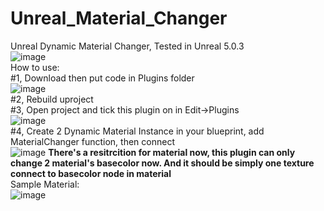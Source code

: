 # Unreal_Material_Changer</br>
Unreal Dynamic Material Changer, Tested in Unreal 5.0.3</br>
![image](https://user-images.githubusercontent.com/20560007/226236576-02653f8b-9ea6-40d3-9825-547fcf5db91e.png)<br/>
How to use:</br>
#1, Download then put code in Plugins folder</br>
![image](https://user-images.githubusercontent.com/20560007/226235425-3587c2ae-76f1-48b4-810a-83038a38baed.png)<br/>
#2, Rebuild uproject</br>
#3, Open project and tick this plugin on in Edit->Plugins</br>
![image](https://user-images.githubusercontent.com/20560007/226235605-cbd54650-766a-48be-b54f-bcd596a49fca.png)<br/>
#4, Create 2 Dynamic Material Instance in your blueprint, add MaterialChanger function, then connect<br/>
![image](https://user-images.githubusercontent.com/20560007/226236042-9de0262f-6f08-41b3-8ec3-f2b91666d33a.png)
<b>There's a resitrcition for material now, this plugin can only change 2 material's basecolor now. And it should be simply one texture connect to basecolor node in material</b><br/>
Sample Material:<br/>
![image](https://user-images.githubusercontent.com/20560007/226236664-42492f04-b5c5-40bf-8d95-90adae838ee9.png)
